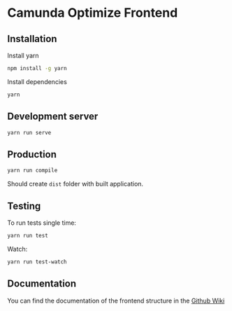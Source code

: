 # Camunda Optimize Frontend

## Installation

Install yarn
```bash
npm install -g yarn
```

Install dependencies
```bash
yarn
```

## Development server

```bash
yarn run serve
```

## Production

```bash
yarn run compile
```

Should create ``dist`` folder with built application.

## Testing

To run tests single time:
```bash
yarn run test
```

Watch:
```bash
yarn run test-watch
```

## Documentation

You can find the documentation of the frontend structure in the [Github Wiki](https://github.com/camunda/camunda-optimize/wiki/Frontend-Wiki)
